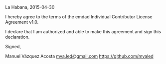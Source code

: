 La Habana, 2015-04-30

I hereby agree to the terms of the emdad Individual Contributor License
Agreement v1.0.

I declare that I am authorized and able to make this agreement and sign this
declaration.

Signed,

Manuel Vázquez Acosta mva.led@gmail.com https://github.com/mvaled
